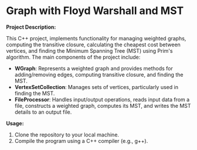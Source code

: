 # Graph with Floyd Warshall and MST

**Project Description:**

This C++ project, implements functionality for managing weighted graphs, computing the transitive closure, calculating the cheapest cost between vertices, and finding the Minimum Spanning Tree (MST) using Prim's algorithm. The main components of the project include:

- **WGraph**: Represents a weighted graph and provides methods for adding/removing edges, computing transitive closure, and finding the MST.
- **VertexSetCollection**: Manages sets of vertices, particularly used in finding the MST.
- **FileProcessor**: Handles input/output operations, reads input data from a file, constructs a weighted graph, computes its MST, and writes the MST details to an output file.

**Usage:**

1. Clone the repository to your local machine.
2. Compile the program using a C++ compiler (e.g., g++).
